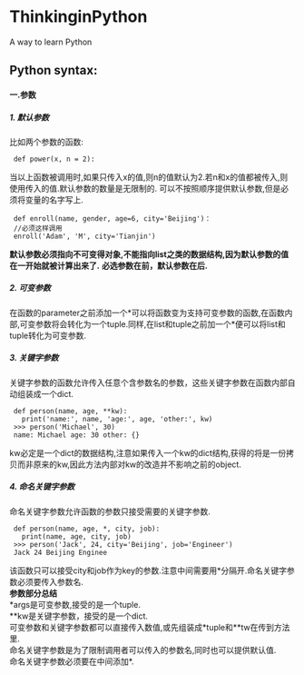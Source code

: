 # ThinkinginPython
A way to learn Python

## Python syntax:
 #### 一.参数
 ##### 1. 默认参数
 比如两个参数的函数:
 ```
  def power(x, n = 2):
 ```
 当以上函数被调用时,如果只传入x的值,则n的值默认为2.若n和x的值都被传入,则使用传入的值.默认参数的数量是无限制的.
 可以不按照顺序提供默认参数,但是必须将变量的名字写上.
 ```
  def enroll(name, gender, age=6, city='Beijing')：
  //必须这样调用
  enroll('Adam', 'M', city='Tianjin')
 ```
 **默认参数必须指向不可变得对象,不能指向list之类的数据结构,因为默认参数的值在一开始就被计算出来了.**
 **必选参数在前，默认参数在后.**
 ##### 2. 可变参数
 在函数的parameter之前添加一个\*可以将函数变为支持可变参数的函数,在函数内部,可变参数将会转化为一个tuple.同样,在list和tuple之前加一个\*便可以将list和tuple转化为可变参数.
 ##### 3. 关键字参数
 关键字参数的函数允许传入任意个含参数名的参数，这些关键字参数在函数内部自动组装成一个dict.
 ```
  def person(name, age, **kw):
    print('name:', name, 'age:', age, 'other:', kw)
  >>> person('Michael', 30)
  name: Michael age: 30 other: {}
 ```
 kw必定是一个dict的数据结构,注意如果传入一个kw的dict结构,获得的将是一份拷贝而非原来的kw,因此方法内部对kw的改造并不影响之前的object.
 ##### 4. 命名关键字参数
 命名关键字参数允许函数的参数只接受需要的关键字参数.
 ```
  def person(name, age, *, city, job):
    print(name, age, city, job)
  >>> person('Jack', 24, city='Beijing', job='Engineer')
  Jack 24 Beijing Enginee
 ```
 该函数只可以接受city和job作为key的参数.注意中间需要用\*分隔开.命名关键字参数必须要传入参数名.<br>
 **参数部分总结** <br>
 \*args是可变参数,接受的是一个tuple.<br>
 \*\*kw是关键字参数，接受的是一个dict.<br>
 可变参数和关键字参数都可以直接传入数值,或先组装成\*tuple和\*\*tw在传到方法里.<br>
 命名关键字参数是为了限制调用者可以传入的参数名,同时也可以提供默认值.<br>
 命名关键字参数必须要在中间添加\*.<br>
